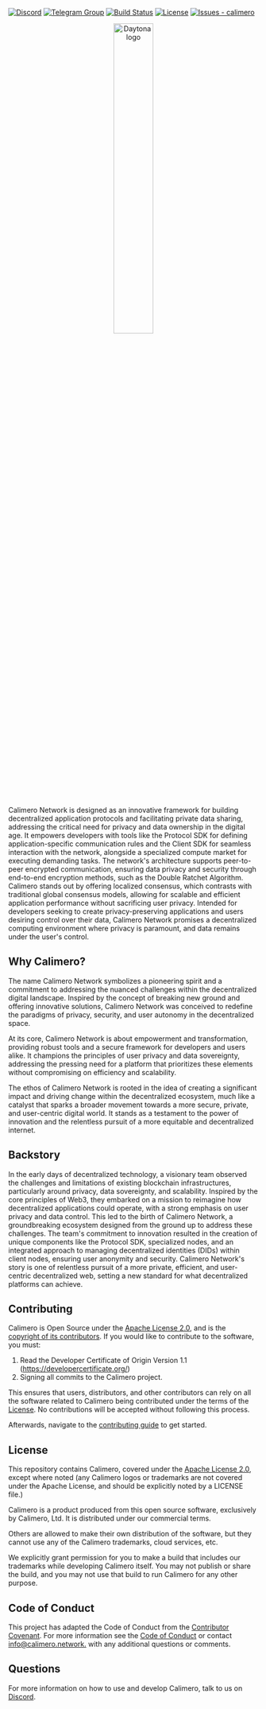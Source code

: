 
[![Discord](https://dcbadge.vercel.app/api/server/urJeMtRRMu?style=flat&theme=default-inverted)](https://discord.gg/urJeMtRRMu)
[![Telegram Group](https://img.shields.io/badge/Join-Telegram%20Group-blue.svg?logo=telegram)](https://t.me/+_6h-gJlnXO83OGVk)
[![Build Status](https://github.com/calimero-is-near/cali2.0-experimental/actions/workflows/docusaurus_deploy.yml/badge.svg)](https://github.com/calimero-is-near/cali2.0-experimental/actions/workflows/docusaurus_deploy.yml)
[![License](https://img.shields.io/badge/License-Apache--2.0-blue)](#license)
[![Issues - calimero](https://img.shields.io/github/issues/calimero-is-near/cali2.0-experimental)](https://github.com/calimero-is-near/cali2.0-experimental/issues)

<div align="center">
  <picture>
    <source media="(prefers-color-scheme: dark)" srcset="https://assets-global.website-files.com/6256e0ccf395021e66e913b6/65cb5711287e06754d171147_calimero_logo_white.svg">
    <img alt="Daytona logo" style="" src="https://assets-global.website-files.com/6256e0ccf395021e66e913b6/65cb5711287e06754d171147_calimero_logo_white.svg" width="40%">
  </picture>
</div>

Calimero Network is designed as an innovative framework for building decentralized application protocols and facilitating private data sharing, addressing the critical need for privacy and data ownership in the digital age. It empowers developers with tools like the Protocol SDK for defining application-specific communication rules and the Client SDK for seamless interaction with the network, alongside a specialized compute market for executing demanding tasks. The network's architecture supports peer-to-peer encrypted communication, ensuring data privacy and security through end-to-end encryption methods, such as the Double Ratchet Algorithm. Calimero stands out by offering localized consensus, which contrasts with traditional global consensus models, allowing for scalable and efficient application performance without sacrificing user privacy. Intended for developers seeking to create privacy-preserving applications and users desiring control over their data, Calimero Network promises a decentralized computing environment where privacy is paramount, and data remains under the user's control.

## Why Calimero?

The name Calimero Network symbolizes a pioneering spirit and a commitment to addressing the nuanced challenges within the decentralized digital landscape. Inspired by the concept of breaking new ground and offering innovative solutions, Calimero Network was conceived to redefine the paradigms of privacy, security, and user autonomy in the decentralized space.

At its core, Calimero Network is about empowerment and transformation, providing robust tools and a secure framework for developers and users alike. It champions the principles of user privacy and data sovereignty, addressing the pressing need for a platform that prioritizes these elements without compromising on efficiency and scalability.

The ethos of Calimero Network is rooted in the idea of creating a significant impact and driving change within the decentralized ecosystem, much like a catalyst that sparks a broader movement towards a more secure, private, and user-centric digital world. It stands as a testament to the power of innovation and the relentless pursuit of a more equitable and decentralized internet.

## Backstory

In the early days of decentralized technology, a visionary team observed the challenges and limitations of existing blockchain infrastructures, particularly around privacy, data sovereignty, and scalability. Inspired by the core principles of Web3, they embarked on a mission to reimagine how decentralized applications could operate, with a strong emphasis on user privacy and data control. This led to the birth of Calimero Network, a groundbreaking ecosystem designed from the ground up to address these challenges. The team's commitment to innovation resulted in the creation of unique components like the Protocol SDK, specialized nodes, and an integrated approach to managing decentralized identities (DIDs) within client nodes, ensuring user anonymity and security. Calimero Network's story is one of relentless pursuit of a more private, efficient, and user-centric decentralized web, setting a new standard for what decentralized platforms can achieve.

## Contributing

Calimero is Open Source under the [Apache License 2.0](LICENSE), and is the [copyright of its contributors](NOTICE). If you would like to contribute to the software, you must:

1. Read the Developer Certificate of Origin Version 1.1 (https://developercertificate.org/)
2. Signing all commits to the Calimero project.

This ensures that users, distributors, and other contributors can rely on all the software related to Calimero being contributed under the terms of the [License](LICENSE). No contributions will be accepted without following this process.

Afterwards, navigate to the [contributing guide](CONTRIBUTING.md) to get started.

## License

This repository contains Calimero, covered under the [Apache License 2.0](LICENSE), except where noted (any Calimero logos or trademarks are not covered under the Apache License, and should be explicitly noted by a LICENSE file.)

Calimero is a product produced from this open source software, exclusively by Calimero, Ltd. It is distributed under our commercial terms.

Others are allowed to make their own distribution of the software, but they cannot use any of the Calimero trademarks, cloud services, etc.

We explicitly grant permission for you to make a build that includes our trademarks while developing Calimero itself. You may not publish or share the build, and you may not use that build to run Calimero for any other purpose.

## Code of Conduct

This project has adapted the Code of Conduct from the [Contributor Covenant](https://www.contributor-covenant.org/). For more information see the [Code of Conduct](CODE_OF_CONDUCT.md) or contact [info@calimero.network.](mailto:info@calimero.network) with any additional questions or comments.

## Questions


For more information on how to use and develop Calimero, talk to us on
[Discord](https://discord.gg/7HjWChbE).

